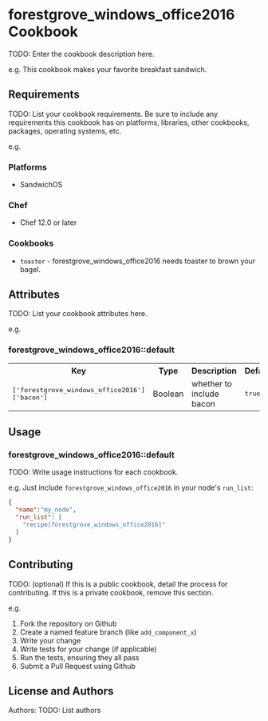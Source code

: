 # forestgrove_windows_office2016 Cookbook

TODO: Enter the cookbook description here.

e.g.
This cookbook makes your favorite breakfast sandwich.

## Requirements

TODO: List your cookbook requirements. Be sure to include any requirements this cookbook has on platforms, libraries, other cookbooks, packages, operating systems, etc.

e.g.
### Platforms

- SandwichOS

### Chef

- Chef 12.0 or later

### Cookbooks

- `toaster` - forestgrove_windows_office2016 needs toaster to brown your bagel.

## Attributes

TODO: List your cookbook attributes here.

e.g.
### forestgrove_windows_office2016::default

<table>
  <tr>
    <th>Key</th>
    <th>Type</th>
    <th>Description</th>
    <th>Default</th>
  </tr>
  <tr>
    <td><tt>['forestgrove_windows_office2016']['bacon']</tt></td>
    <td>Boolean</td>
    <td>whether to include bacon</td>
    <td><tt>true</tt></td>
  </tr>
</table>

## Usage

### forestgrove_windows_office2016::default

TODO: Write usage instructions for each cookbook.

e.g.
Just include `forestgrove_windows_office2016` in your node's `run_list`:

```json
{
  "name":"my_node",
  "run_list": [
    "recipe[forestgrove_windows_office2016]"
  ]
}
```

## Contributing

TODO: (optional) If this is a public cookbook, detail the process for contributing. If this is a private cookbook, remove this section.

e.g.
1. Fork the repository on Github
2. Create a named feature branch (like `add_component_x`)
3. Write your change
4. Write tests for your change (if applicable)
5. Run the tests, ensuring they all pass
6. Submit a Pull Request using Github

## License and Authors

Authors: TODO: List authors

